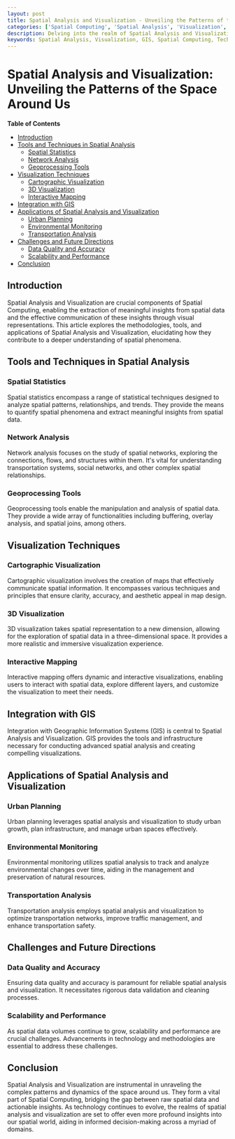 ```yaml
---
layout: post
title: Spatial Analysis and Visualization - Unveiling the Patterns of the Space Around Us
categories: ['Spatial Computing', 'Spatial Analysis', 'Visualization', 'Technology', 'GIS']
description: Delving into the realm of Spatial Analysis and Visualization within Spatial Computing, exploring the methodologies, tools, and technologies that transform raw spatial data into meaningful insights and visual narratives, aiding in decision-making and understanding the complex spatial dynamics.
keywords: Spatial Analysis, Visualization, GIS, Spatial Computing, Technology, Mapping
---
```


# Spatial Analysis and Visualization: Unveiling the Patterns of the Space Around Us

**Table of Contents**

- [Introduction](#introduction)
- [Tools and Techniques in Spatial Analysis](#tools-and-techniques-in-spatial-analysis)
  - [Spatial Statistics](#spatial-statistics)
  - [Network Analysis](#network-analysis)
  - [Geoprocessing Tools](#geoprocessing-tools)
- [Visualization Techniques](#visualization-techniques)
  - [Cartographic Visualization](#cartographic-visualization)
  - [3D Visualization](#3d-visualization)
  - [Interactive Mapping](#interactive-mapping)
- [Integration with GIS](#integration-with-gis)
- [Applications of Spatial Analysis and Visualization](#applications-of-spatial-analysis-and-visualization)
  - [Urban Planning](#urban-planning)
  - [Environmental Monitoring](#environmental-monitoring)
  - [Transportation Analysis](#transportation-analysis)
- [Challenges and Future Directions](#challenges-and-future-directions)
  - [Data Quality and Accuracy](#data-quality-and-accuracy)
  - [Scalability and Performance](#scalability-and-performance)
- [Conclusion](#conclusion)

## Introduction

Spatial Analysis and Visualization are crucial components of Spatial Computing, enabling the extraction of meaningful insights from spatial data and the effective communication of these insights through visual representations. This article explores the methodologies, tools, and applications of Spatial Analysis and Visualization, elucidating how they contribute to a deeper understanding of spatial phenomena.

## Tools and Techniques in Spatial Analysis

### Spatial Statistics

Spatial statistics encompass a range of statistical techniques designed to analyze spatial patterns, relationships, and trends. They provide the means to quantify spatial phenomena and extract meaningful insights from spatial data.

### Network Analysis

Network analysis focuses on the study of spatial networks, exploring the connections, flows, and structures within them. It's vital for understanding transportation systems, social networks, and other complex spatial relationships.

### Geoprocessing Tools

Geoprocessing tools enable the manipulation and analysis of spatial data. They provide a wide array of functionalities including buffering, overlay analysis, and spatial joins, among others.

## Visualization Techniques

### Cartographic Visualization

Cartographic visualization involves the creation of maps that effectively communicate spatial information. It encompasses various techniques and principles that ensure clarity, accuracy, and aesthetic appeal in map design.

### 3D Visualization

3D visualization takes spatial representation to a new dimension, allowing for the exploration of spatial data in a three-dimensional space. It provides a more realistic and immersive visualization experience.

### Interactive Mapping

Interactive mapping offers dynamic and interactive visualizations, enabling users to interact with spatial data, explore different layers, and customize the visualization to meet their needs.

## Integration with GIS

Integration with Geographic Information Systems (GIS) is central to Spatial Analysis and Visualization. GIS provides the tools and infrastructure necessary for conducting advanced spatial analysis and creating compelling visualizations.

## Applications of Spatial Analysis and Visualization

### Urban Planning

Urban planning leverages spatial analysis and visualization to study urban growth, plan infrastructure, and manage urban spaces effectively.

### Environmental Monitoring

Environmental monitoring utilizes spatial analysis to track and analyze environmental changes over time, aiding in the management and preservation of natural resources.

### Transportation Analysis

Transportation analysis employs spatial analysis and visualization to optimize transportation networks, improve traffic management, and enhance transportation safety.

## Challenges and Future Directions

### Data Quality and Accuracy

Ensuring data quality and accuracy is paramount for reliable spatial analysis and visualization. It necessitates rigorous data validation and cleaning processes.

### Scalability and Performance

As spatial data volumes continue to grow, scalability and performance are crucial challenges. Advancements in technology and methodologies are essential to address these challenges.

## Conclusion

Spatial Analysis and Visualization are instrumental in unraveling the complex patterns and dynamics of the space around us. They form a vital part of Spatial Computing, bridging the gap between raw spatial data and actionable insights. As technology continues to evolve, the realms of spatial analysis and visualization are set to offer even more profound insights into our spatial world, aiding in informed decision-making across a myriad of domains.
